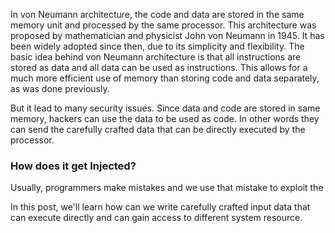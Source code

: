 In von Neumann architecture, the code and data are stored in the same memory unit and processed by the same processor. This architecture was proposed by mathematician and physicist John von Neumann in 1945. It has been widely adopted since then, due to its simplicity and flexibility. The basic idea behind von Neumann architecture is that all instructions are stored as data and all data can be used as instructions. This allows for a much more efficient use of memory than storing code and data separately, as was done previously.

But it lead to many security issues. Since data and code are stored in same memory, hackers can use the data to be used as code. In other words they can send the carefully crafted data that can be directly executed by the processor. 

### How does it get Injected?
Usually, programmers make mistakes and we use that mistake to exploit the 

In this post, we'll learn how can we write carefully crafted input data that can execute directly and can gain access to different system resource. 

